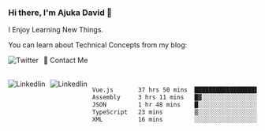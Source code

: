 ### Hi there, I'm Ajuka David 🥷

I Enjoy Learning New Things.

You can learn about Technical Concepts from my blog:

<a href="https://tobit.hashnode.dev/"> <img src="https://img.shields.io/badge/Hashnode-2962FF?style=for-the-badge&logo=hashnode&logoColor=white"
     alt="Twitter"
     style="float: left; margin-right: 10px;" /> </a>


📱 Contact Me

<br />
<a href="https://www.linkedin.com/in/david-ajuka-630660144/"> <img src="https://img.shields.io/badge/LinkedIn-0077B5?style=for-the-badge&logo=linkedin&logoColor=white"
     alt="LinkedIin"
     style="float: left; margin-right: 10px;" /> </a> <a href="mailto:ajuka.zephiniah@gmail.com"> <img src="https://img.shields.io/badge/Gmail-D14836?style=for-the-badge&logo=gmail&logoColor=white"
     alt="LinkedIin"
     style="float: left; margin-right: 10px;" /> </a>
     

<!--START_SECTION:waka-->

```txt
Vue.js       37 hrs 50 mins  █████████████████████▓░░░   86.50 %
Assembly     3 hrs 11 mins   █▓░░░░░░░░░░░░░░░░░░░░░░░   07.29 %
JSON         1 hr 48 mins    █░░░░░░░░░░░░░░░░░░░░░░░░   04.13 %
TypeScript   23 mins         ▒░░░░░░░░░░░░░░░░░░░░░░░░   00.89 %
XML          16 mins         ░░░░░░░░░░░░░░░░░░░░░░░░░   00.64 %
```

<!--END_SECTION:waka-->
